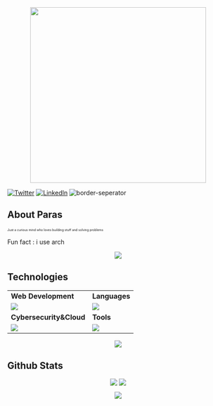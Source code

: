 <div style="text-align: center;"> 
  <img width="400" src="https://readme-typing-svg.herokuapp.com?font=JetBrains+Mono&weight=600&size=30&duration=3000&color=00EDF7FF&width=535&lines=Hi%2C+I'm+Paras%F0%9F%91%8B;Let's+Connect!"/>
</div>

[![Twitter](https://skillicons.dev/icons?i=twitter)](https://x.com/parassareen4)
[![LinkedIn](https://skillicons.dev/icons?i=linkedin)](https://www.linkedin.com/in/akshit-vig-a56377303?utm_source=share&utm_campaign=share_via&utm_content=profile&utm_medium=android_app&original_referer=)
![border-seperator](assets/borderseparator.gif) 

## About Paras
<p style="font-size:7px;">
Just a curious mind who loves building stuff and solving problems
</p>
<p>Fun fact : i use arch </p>
<p align="center"><img src= 'https://capsule-render.vercel.app/api?type=rect&color=gradient&height=2.5'/></p>

## Technologies
 
<table>
<tr>
	<td><strong>Web Development</strong></td>
	<td><strong>Languages</strong></td>
</tr>
<tr>
		<td><img src = "https://skillicons.dev/icons?i=html,css,js,react,tailwind,nodejs,express,bootstrap,mongodb" ></td>
		<td><img src = "https://skillicons.dev/icons?i=java,python,c,cpp&theme=dark"></td>
</tr>
<tr>
	<td><strong>Cybersecurity&Cloud</strong></td>
	<td><strong>Tools</strong></td>
</tr>
<tr>
	<td><img src = "https://skillicons.dev/icons?i=linux,docker&theme=dark"></td>
	<td><img src = "https://skillicons.dev/icons?i=git,vscode,github,vim,githubactions&theme=dark"></td>
</tr>
</table>

<p align="center"><img src= 'https://capsule-render.vercel.app/api?type=rect&color=gradient&height=2.5'/></p>


## Github Stats
<p style="display:flex; align=center; justify-content:center; ">
<img src="https://github-readme-stats.vercel.app/api?username=akshitvigg&theme=midnight-purple" style="margin-right:4px;">
<img src="https://streak-stats.demolab.com/?user=parassareen4&theme=holi-theme">
</p>


<p align="center"><img src= 'https://capsule-render.vercel.app/api?type=rect&color=gradient&height=2.5'/></p
														 
